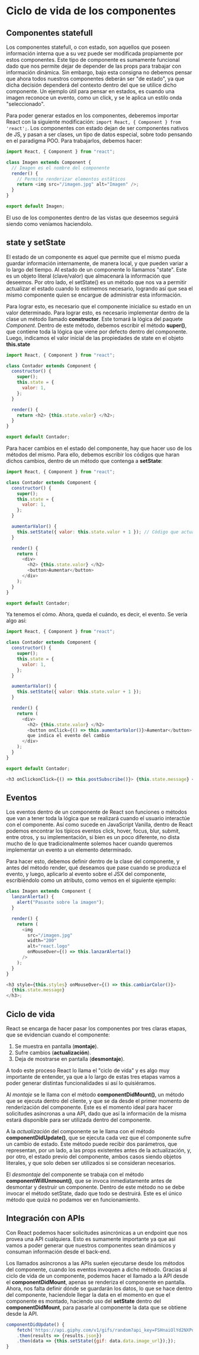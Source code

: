 # Ciclo de vida de los componentes

## Componentes statefull

Los componentes statefull, o con estado, son aquellos que poseen información interna que a su vez puede ser modificada propiamente por estos componentes. Este tipo de componente es sumamente funcional dado que nos permite dejar de depender de las props para trabajar con información dinámica. Sin embargo, bajo esta consigna no debemos pensar que ahora todos nuestros componentes deberán ser "de estado", ya que dicha decisión dependerá del contexto dentro del que se utilice dicho componente. Un ejemplo útil para pensar en estados, es cuando una imagen reconoce un evento, como un click, y se le aplica un estilo onda "seleccionado".

Para poder generar estados en los componentes, deberemos importar React con la siguiente modificación: `import React, { Component } from 'react';`. Los componentes con estado dejan de ser componentes nativos de JS, y pasan a ser clases, un tipo de datos especial, sobre todo pensando en el paradigma POO. Para trabajarlos, debemos hacer:

```javascript
import React, { Component } from "react";

class Imagen extends Component {
  // Imagen es el nombre del componente
  render() {
    // Permite renderizar elementos estáticos
    return <img src="/imagen.jpg" alt="Imagen" />;
  }
}

export default Imagen;
```

El uso de los componentes dentro de las vistas que deseemos seguirá siendo como veníamos haciendolo.

## state y setState

El estado de un componente es aquel que permite que el mismo pueda guardar información internamente, de manera local, y que pueden variar a lo largo del tiempo. Al estado de un componente lo llamamos "state". Este es un objeto literal (clave/valor) que almacenará la información que deseemos. Por otro lado, el setState() es un método que nos va a permitir actualizar el estado cuando lo estimemos necesario, logrando así que sea el mismo componente quien se encargue de administrar esta información.

Para lograr esto, es necesario que el componente inicialice su estado en un valor determinado. Para lograr esto, es necesario implementar dentro de la clase un método llamado **constructor**. Este tomará la lógica del paquete _Component_. Dentro de este método, debemos escribir el método **super()**, que contiene toda la lógica que viene por defecto dentro del componente. Luego, indicamos el valor inicial de las propiedades de state en el objeto **this.state**

```javascript
import React, { Component } from "react";

class Contador extends Component {
  constructor() {
    super();
    this.state = {
      valor: 1,
    };
  }

  render() {
    return <h2> {this.state.valor} </h2>;
  }
}

export default Contador;
```

Para hacer cambios en el estado del componente, hay que hacer uso de los métodos del mismo. Para ello, debemos escribir los códigos que haran dichos cambios, dentro de un método que contenga a **setState**:

```javascript
import React, { Component } from "react";

class Contador extends Component {
  constructor() {
    super();
    this.state = {
      valor: 1,
    };
  }

  aumentarValor() {
    this.setState({ valor: this.state.valor + 1 }); // Código que actualiza el estado del componente
  }

  render() {
    return (
      <div>
        <h2> {this.state.valor} </h2>
        <button>Aumentar</button>
      </div>
    );
  }
}

export default Contador;
```

Ya tenemos el cómo. Ahora, queda el cuándo, es decir, el evento. Se vería algo así:

```javascript
import React, { Component } from "react";

class Contador extends Component {
  constructor() {
    super();
    this.state = {
      valor: 1,
    };
  }

  aumentarValor() {
    this.setState({ valor: this.state.valor + 1 });
  }

  render() {
    return (
      <div>
        <h2> {this.state.valor} </h2>
        <button onClick={() => this.aumentarValor()}>Aumentar</button> // Código
        que indica el evento del cambio
      </div>
    );
  }
}

export default Contador;

<h3 onClickonClick={() => this.postSubscribe()}> {this.state.message} </h3>;
```

## Eventos

Los eventos dentro de un componente de React son funciones o métodos que van a tener toda la lógica que se realizará cuando el usuario interactúe con el componente. Así como sucede en JavaScript Vanilla, dentro de React podemos encontrar los típicos eventos click, hover, focus, blur, submit, entre otros, y su implementación, si bien es un poco diferente, no dista mucho de lo que tradicionalmente solemos hacer cuando queremos implementar un evento a un elemento determinado.

Para hacer esto, debemos definir dentro de la clase del componente, y antes del método render, qué deseamos que pase cuando se produzca el evento, y luego, aplicarlo al evento sobre el JSX del componente, escribiéndolo como un atributo, como vemos en el siguiente ejemplo:

```javascript
class Imagen extends Component {
  lanzarAlerta() {
    alert("Pasaste sobre la imagen");
  }

  render() {
    return (
      <img
        src="/imagen.jpg"
        width="200"
        alt="react.logo"
        onMouseOver={() => this.lanzarAlerta()}
      />
    );
  }
}

<h3 style={this.styles} onMouseOver={() => this.cambiarColor()}>
  {this.state.message}
</h3>;
```

## Ciclo de vida

React se encarga de hacer pasar los componentes por tres claras etapas, que se evidencian cuando el componente:

1. Se muestra en pantalla (**montaje**).
2. Sufre cambios (**actualización**).
3. Deja de mostrarse en pantalla (**desmontaje**).

A todo este proceso React lo llama el "ciclo de vida" y es algo muy importante de entender, ya que a lo largo de estas tres etapas vamos a poder generar distintas funcionalidades si así lo quisiéramos.

Al _montaje_ se le llama con el método **componentDidMount()**, un método que se ejecuta dentro del cliente, y que se da desde el primer momento de renderización del componente. Este es el momento ideal para hacer solicitudes asíncronas a una API, dado que así la información de la misma estará disponible para ser utilizada dentro del componente.

A la _actualización_ del componente se le llama con el método **componentDidUpdate()**, que se ejecuta cada vez que el componente sufre un cambio de estado. Este método puede recibir dos parámetros, que representan, por un lado, a las props existentes antes de la actualización, y, por otro, el estado previo del componente, ambos casos siendo objetos literales, y que solo deben ser utilizados si se consideran necesarios.

El _desmontaje_ del componente se trabaja con el método **componentWillUnmount()**, que se invoca inmediatamente antes de desmontar y destruir un componente. Dentro de este método no se debe invocar el método setState, dado que todo se destruirá. Este es el único método que quizá no podamos ver en funcionamiento.

## Integración con APIs

Con React podemos hacer solicitudes asincrónicas a un endpoint que nos provea una API cualquiera. Esto es sumamente importante ya que así vamos a poder generar que nuestros componentes sean dinámicos y consuman información desde el back-end.

Los llamados asíncronos a las APIs suelen ejecutarse desde los métodos del componente, cuando los eventos invoquen a dicho método. Gracias al ciclo de vida de un componente, podemos hacer el llamado a la API desde el **componentDidMount**, apenas se renderiza el componente en pantalla. Ahora, nos falta definir dónde se guardarán los datos, lo que se hace dentro del componente, haciendole llegar la data en el momento en que el componente es montado, haciendo uso del **setState** dentro del **componentDidMount**, para pasarle al componente la data que se obtiene desde la API.

```javascript
componentDidUpdate() {
    fetch('https://api.giphy.com/v1/gifs/random?api_key=FSHnaiOlYd2NXPdn06Qdh64qxmGRVM69&tag=&rating=g')
    .then(results => {results.json})
    .then(data => {this.setState({gif: data.data.image_url});});
}
```
